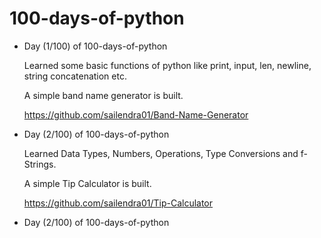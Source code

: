 # 100-days-of-python

- Day (1/100) of 100-days-of-python
   
   Learned some basic functions of python like print, input, len, newline, string concatenation etc.
   
   A simple band name generator is built.
   
   https://github.com/sailendra01/Band-Name-Generator
   
- Day (2/100) of 100-days-of-python

   Learned Data Types, Numbers, Operations, Type Conversions and f-Strings.
   
   A simple Tip Calculator is built.
   
   https://github.com/sailendra01/Tip-Calculator
   
- Day (2/100) of 100-days-of-python

   
   
